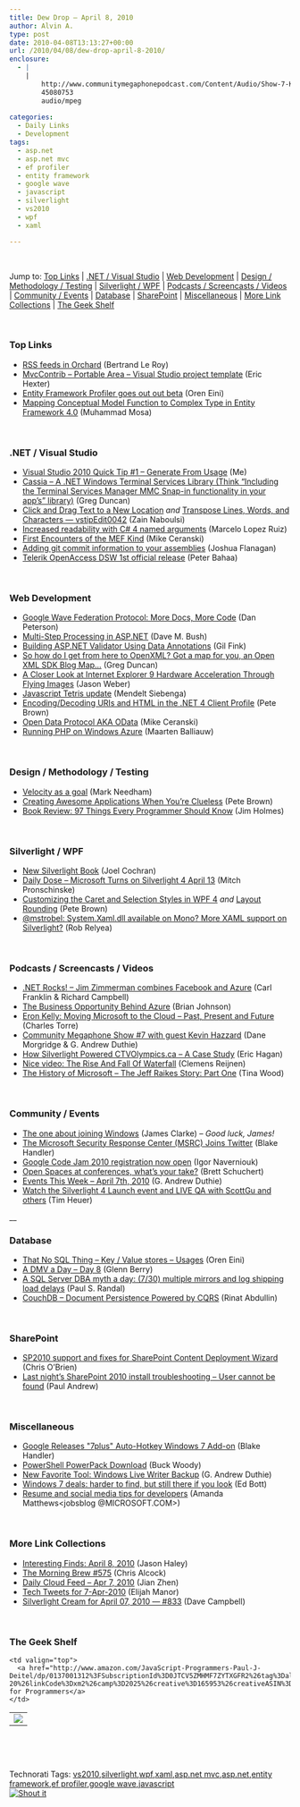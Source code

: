 ```yaml
---
title: Dew Drop – April 8, 2010
author: Alvin A.
type: post
date: 2010-04-08T13:13:27+00:00
url: /2010/04/08/dew-drop-april-8-2010/
enclosure:
  - |
    |
        http://www.communitymegaphonepodcast.com/Content/Audio/Show-7-Kevin-Hazzard.mp3
        45080753
        audio/mpeg
        
categories:
  - Daily Links
  - Development
tags:
  - asp.net
  - asp.net mvc
  - ef profiler
  - entity framework
  - google wave
  - javascript
  - silverlight
  - vs2010
  - wpf
  - xaml

---
```

&#160;

Jump to: [Top Links][1] | [.NET / Visual Studio][2] | [Web Development][3] | [Design / Methodology / Testing][4] | [Silverlight / WPF][5] | [Podcasts / Screencasts / Videos][6] | [Community / Events][7] | [Database][8] | [SharePoint][9] | [Miscellaneous][10] | [More Link Collections][11] | [The Geek Shelf][12] 

&#160;

### <a name="top"></a>Top Links

  * [RSS feeds in Orchard][13] (Bertrand Le Roy)
  * [MvcContrib &#8211; Portable Area – Visual Studio project template][14] (Eric Hexter)
  * [Entity Framework Profiler goes out out beta][15] (Oren Eini)
  * [Mapping Conceptual Model Function to Complex Type in Entity Framework 4.0][16] (Muhammad Mosa)

&#160;

### <a name="dotnet"></a>.NET / Visual Studio

  * [Visual Studio 2010 Quick Tip #1 &#8211; Generate From Usage][17] (Me)
  * [Cassia – A .NET Windows Terminal Services Library (Think “Including the Terminal Services Manager MMC Snap-in functionality in your app’s” library)][18] (Greg Duncan)
  * [Click and Drag Text to a New Location][19] _and_&#160;[Transpose Lines, Words, and Characters &#8212; vstipEdit0042][20] (Zain Naboulsi)
  * [Increased readability with C# 4 named arguments][21] (Marcelo Lopez Ruiz)
  * [First Encounters of the MEF Kind][22] (Mike Ceranski)
  * [Adding git commit information to your assemblies][23] (Joshua Flanagan)
  * [Telerik OpenAccess DSW 1st official release][24] (Peter Bahaa)

&#160;

### <a name="web"></a>Web Development

  * [Google Wave Federation Protocol: More Docs, More Code][25] (Dan Peterson)
  * [Multi-Step Processing in ASP.NET][26] (Dave M. Bush)
  * [Building ASP.NET Validator Using Data Annotations][27] (Gil Fink)
  * [So how do I get from here to OpenXML? Got a map for you, an Open XML SDK Blog Map…][28] (Greg Duncan)
  * [A Closer Look at Internet Explorer 9 Hardware Acceleration Through Flying Images][29] (Jason Weber)
  * [Javascript Tetris update][30] (Mendelt Siebenga)
  * [Encoding/Decoding URIs and HTML in the .NET 4 Client Profile][31] (Pete Brown)
  * [Open Data Protocol AKA OData][32] (Mike Ceranski)
  * [Running PHP on Windows Azure][33] (Maarten Balliauw)

&#160;

### <a name="design"></a>Design / Methodology / Testing

  * [Velocity as a goal][34] (Mark Needham)
  * [Creating Awesome Applications When You&#8217;re Clueless][35] (Pete Brown)
  * [Book Review: 97 Things Every Programmer Should Know][36] (Jim Holmes)

&#160;

### <a name="silverlight"></a>Silverlight / WPF

  * [New Silverlight Book][37] (Joel Cochran)
  * [Daily Dose &#8211; Microsoft Turns on Silverlight 4 April 13][38] (Mitch Pronschinske)
  * [Customizing the Caret and Selection Styles in WPF 4][39] _and_&#160;[Layout Rounding][40] (Pete Brown)
  * [@mstrobel: System.Xaml.dll available on Mono? More XAML support on Silverlight?][41] (Rob Relyea)

&#160;

### <a name="podcasts"></a>Podcasts / Screencasts / Videos

  * [.NET Rocks! &#8211; Jim Zimmerman combines Facebook and Azure][42] (Carl Franklin & Richard Campbell)
  * [The Business Opportunity Behind Azure][43] (Brian Johnson)
  * [Eron Kelly: Moving Microsoft to the Cloud &#8211; Past, Present and Future][44] (Charles Torre)
  * [Community Megaphone Show #7 with guest Kevin Hazzard][45] (Dane Morgridge & G. Andrew Duthie)
  * [How Silverlight Powered CTVOlympics.ca &#8211; A Case Study][46] (Eric Hagan)
  * [Nice video: The Rise And Fall Of Waterfall][47] (Clemens Reijnen)
  * [The History of Microsoft &#8211; The Jeff Raikes Story: Part One][48] (Tina Wood)

&#160;

### <a name="events"></a>Community / Events

  * [The one about joining Windows][49] (James Clarke) _– Good luck, James!_
  * [The Microsoft Security Response Center (MSRC) Joins Twitter][50] (Blake Handler)
  * [Google Code Jam 2010 registration now open][51] (Igor Naverniouk)
  * [Open Spaces at conferences, what&#8217;s your take?][52] (Brett Schuchert)
  * [Events This Week – April 7th, 2010][53] (G. Andrew Duthie)
  * [Watch the Silverlight 4 Launch event and LIVE QA with ScottGu and others][54] (Tim Heuer)

__

### <a name="db"></a>Database

  * [That No SQL Thing – Key / Value stores – Usages][55] (Oren Eini)
  * [A DMV a Day – Day 8][56] (Glenn Berry)
  * [A SQL Server DBA myth a day: (7/30) multiple mirrors and log shipping load delays][57] (Paul S. Randal)
  * [CouchDB &#8211; Document Persistence Powered by CQRS][58] (Rinat Abdullin)

&#160;

### <a name="sp"></a>SharePoint

  * [SP2010 support and fixes for SharePoint Content Deployment Wizard][59] (Chris O&#8217;Brien)
  * [Last night&#8217;s SharePoint 2010 install troubleshooting &#8211; User cannot be found][60] (Paul Andrew)

&#160;

### <a name="misc"></a>Miscellaneous

  * [Google Releases "7plus" Auto-Hotkey Windows 7 Add-on][61] (Blake Handler)
  * [PowerShell PowerPack Download][62] (Buck Woody)
  * [New Favorite Tool: Windows Live Writer Backup][63] (G. Andrew Duthie)
  * [Windows 7 deals: harder to find, but still there if you look][64] (Ed Bott)
  * [Resume and social media tips for developers][65] (Amanda Matthews<jobsblog @MICROSOFT.COM>)

&#160;

### <a name="links"></a>More Link Collections

  * [Interesting Finds: April 8, 2010][66] (Jason Haley)
  * [The Morning Brew #575][67] (Chris Alcock)
  * [Daily Cloud Feed &#8211; Apr 7, 2010][68] (Jian Zhen)
  * [Tech Tweets for 7-Apr-2010][69] (Elijah Manor)
  * [Silverlight Cream for April 07, 2010 &#8212; #833][70] (Dave Campbell)

&#160;

### <a name="shelf"></a>The Geek Shelf

<table border="0" cellspacing="0" cellpadding="0">
  <tr>
    <td>
      <img data-recalc-dims="1" decoding="async" src="https://i0.wp.com/ecx.images-amazon.com/images/I/51yjjmvujSL._SL160_.jpg?w=660" />
    </td>
    
    <td valign="top">
      <a href="http://www.amazon.com/JavaScript-Programmers-Paul-J-Deitel/dp/0137001312%3FSubscriptionId%3D0JTCV5ZMHMF7ZYTXGFR2%26tag%3Dalvinashcraft-20%26linkCode%3Dxm2%26camp%3D2025%26creative%3D165953%26creativeASIN%3D0137001312">JavaScript for Programmers</a>
    </td>
  </tr>
</table>

&#160;

<div style="padding-bottom: 0px; margin: 0px; padding-left: 0px; padding-right: 0px; display: inline; float: none; padding-top: 0px" id="scid:C16BAC14-9A3D-4c50-9394-FBFEF7A93539:a1a41780-5e9e-4798-9249-a646a26bc5e8" class="wlWriterSmartContent">
  <!--dotnetkickit-->
</div>

&#160;

<div style="padding-bottom: 0px; margin: 0px; padding-left: 0px; padding-right: 0px; display: inline; float: none; padding-top: 0px" id="scid:0767317B-992E-4b12-91E0-4F059A8CECA8:d4149c9b-daa9-4fc9-9861-e01e321c6c26" class="wlWriterSmartContent">
  Technorati Tags: <a href="http://technorati.com/tags/vs2010" rel="tag">vs2010</a>,<a href="http://technorati.com/tags/silverlight" rel="tag">silverlight</a>,<a href="http://technorati.com/tags/wpf" rel="tag">wpf</a>,<a href="http://technorati.com/tags/xaml" rel="tag">xaml</a>,<a href="http://technorati.com/tags/asp.net+mvc" rel="tag">asp.net mvc</a>,<a href="http://technorati.com/tags/asp.net" rel="tag">asp.net</a>,<a href="http://technorati.com/tags/entity+framework" rel="tag">entity framework</a>,<a href="http://technorati.com/tags/ef+profiler" rel="tag">ef profiler</a>,<a href="http://technorati.com/tags/google+wave" rel="tag">google wave</a>,<a href="http://technorati.com/tags/javascript" rel="tag">javascript</a>
</div>

<div class="wlWriterHeaderFooter" style="margin:0px; padding:0px 0px 0px 0px;">
  <div class="shoutIt">
    <a rev="vote-for" href="http://dotnetshoutout.com/Submit?url=http%3a%2f%2fwww.alvinashcraft.com%2f2010%2f04%2f08%2fdew-drop-april-8-2010%2f&title=Dew+Drop+%e2%80%93+April+8%2c+2010"><img decoding="async" alt="Shout it" src="http://dotnetshoutout.com/image.axd?url=https://morningdew-bpc6g3a0fgaxdxcu.eastus2-01.azurewebsites.net/2010/04/08/dew-drop-april-8-2010/" style="border:0px" /></a>
  </div>
</div>

 [1]: https://morningdew-bpc6g3a0fgaxdxcu.eastus2-01.azurewebsites.net/#top
 [2]: https://morningdew-bpc6g3a0fgaxdxcu.eastus2-01.azurewebsites.net/#dotnet
 [3]: https://morningdew-bpc6g3a0fgaxdxcu.eastus2-01.azurewebsites.net/#web
 [4]: https://morningdew-bpc6g3a0fgaxdxcu.eastus2-01.azurewebsites.net/#design
 [5]: https://morningdew-bpc6g3a0fgaxdxcu.eastus2-01.azurewebsites.net/#silverlight
 [6]: https://morningdew-bpc6g3a0fgaxdxcu.eastus2-01.azurewebsites.net/#podcasts
 [7]: https://morningdew-bpc6g3a0fgaxdxcu.eastus2-01.azurewebsites.net/#events
 [8]: https://morningdew-bpc6g3a0fgaxdxcu.eastus2-01.azurewebsites.net/#db
 [9]: https://morningdew-bpc6g3a0fgaxdxcu.eastus2-01.azurewebsites.net/#sp
 [10]: https://morningdew-bpc6g3a0fgaxdxcu.eastus2-01.azurewebsites.net/#misc
 [11]: https://morningdew-bpc6g3a0fgaxdxcu.eastus2-01.azurewebsites.net/#links
 [12]: https://morningdew-bpc6g3a0fgaxdxcu.eastus2-01.azurewebsites.net/#shelf
 [13]: http://weblogs.asp.net/bleroy/archive/2010/04/07/rss-feeds-in-orchard.aspx
 [14]: http://feedproxy.google.com/~r/LosTechies/~3/TOVN296O-Do/mvccontrib-portable-area-visual-studio-project-template.aspx
 [15]: http://feedproxy.google.com/~r/AyendeRahien/~3/v_j1Xmnopso/entity-framework-profiler-goes-out-out-beta.aspx
 [16]: http://feedproxy.google.com/~r/MosesOfEgyptBlog/~3/-9UUUWHhvVo/post.aspx
 [17]: http://feeds.dzone.com/~r/zones/dotnet/~3/z3_oEkatrtY/visual-studio-2010-quick-tip-1
 [18]: http://coolthingoftheday.blogspot.com/2010/04/cassia-net-windows-terminal-services.html
 [19]: http://feedproxy.google.com/~r/zainnab/~3/BRg12KpIJa0/click-and-drag-text-to-a-new-location-vstipedit0041.aspx
 [20]: http://feedproxy.google.com/~r/zainnab/~3/5stjnkEOCJY/transpose-lines-words-and-characters-vstipedit0042.aspx
 [21]: http://blogs.msdn.com/marcelolr/archive/2010/04/07/increased-readability-with-c-4-named-arguments.aspx
 [22]: http://feeds.dzone.com/~r/zones/dotnet/~3/q7b5DX3dVM0/first-encounters-mef-kind
 [23]: http://feedproxy.google.com/~r/JoshuaFlanagan/~3/_Kyj1yDYVeM/adding-git-commit-information-to-your-assemblies.aspx
 [24]: http://feedproxy.google.com/~r/PeterBahaa/~3/MjZly1IGXP8/Telerik-OpenAccess-DSW-1st-official-release.aspx
 [25]: http://feedproxy.google.com/~r/GoogleWaveDeveloperBlog/~3/fhndyxx5eOM/google-wave-federation-protocol-more.html
 [26]: http://feeds.dzone.com/~r/zones/dotnet/~3/BVVtPikNO0U/multi-step-processing-aspnet
 [27]: http://feeds.dzone.com/~r/zones/dotnet/~3/xD2iMNJqUYw/building-aspnet-validator
 [28]: http://coolthingoftheday.blogspot.com/2010/04/so-how-do-i-get-from-here-to-openxml.html
 [29]: http://blogs.msdn.com/ie/archive/2010/04/07/a-closer-look-at-internet-explorer-9-hardware-acceleration-through-flying-images.aspx
 [30]: http://feedproxy.google.com/~r/MendeltSiebenga/~3/V_omlF3iN7E/post.aspx
 [31]: http://feedproxy.google.com/~r/PeteBrown/~3/3TCNe8IDLzc/encoding-decoding-uris-and-html-in-the-net-4-client-profile
 [32]: http://feeds.dzone.com/~r/zones/dotnet/~3/9C8LA5jfmHU/open-data-protocol-aka-odata
 [33]: http://blog.maartenballiauw.be/post.aspx?id=f8584f8a-3749-4cfb-abb2-53a2f46d99c1
 [34]: http://feedproxy.google.com/~r/MarkNeedham/~3/951eC0s6mus/
 [35]: http://feeds.dzone.com/~r/zones/dotnet/~3/YHl03aNiXHc/creating-awesome-applications
 [36]: http://frazzleddad.blogspot.com/2010/04/book-review-97-things-every-programmer.html
 [37]: http://www.developingfor.net/silverlight/new-silverlight-book.html
 [38]: http://feeds.dzone.com/~r/zones/dotnet/~3/tWw3GuwGfcY/dzone-daily-dose-48
 [39]: http://feedproxy.google.com/~r/PeteBrown/~3/oSTeZYLfH74/customizing-the-caret-and-selection-styles-in-wpf-4
 [40]: http://feedproxy.google.com/~r/PeteBrown/~3/JNvu44YNDmU/layout-rounding
 [41]: http://blogs.windowsclient.net/rob_relyea/archive/2010/04/07/mstrobel-system-xaml-dll-available-on-mono-more-xaml-support-on-silverlight.aspx
 [42]: http://www.dotnetrocks.com/default.aspx?ShowNum=540
 [43]: http://channel9.msdn.com/posts/brianjo/The-Business-Opportunity-Behind-Azure/
 [44]: http://channel9.msdn.com/posts/Charles/Eron-Kelly-Moving-Microsoft-to-the-Cloud/
 [45]: http://www.communitymegaphonepodcast.com/Content/Audio/Show-7-Kevin-Hazzard.mp3
 [46]: http://feeds.dzone.com/~r/zones/dotnet/~3/UhT4vPYwqjY/silverlight-olympics-case-study
 [47]: http://feedproxy.google.com/~r/clemensreijnen/qzrF/~3/2zNEAMR998Y/post.aspx
 [48]: http://channel9.msdn.com/shows/History/The-History-of-Microsoft-The-Jeff-Raikes-Story-Part-One/
 [49]: http://www.clarkezone.net/default.aspx?id=302cb729-e286-4067-9771-dd340a0f5a83
 [50]: http://bhandler.spaces.live.com/Blog/cns!70F64BC910C9F7F3!8203.entry
 [51]: http://feedproxy.google.com/~r/blogspot/MKuf/~3/uywmFp38n_c/google-code-jam-2010-registration-now.html
 [52]: http://blog.objectmentor.com/articles/2010/04/07/open-spaces-at-conferences-whats-your-take
 [53]: http://blogs.msdn.com/gduthie/archive/2010/04/07/events-this-week-april-7th-2010.aspx
 [54]: http://feeds.timheuer.com/~r/timheuer/~3/NJWZzIENEx4/watch-silverlight-4-launch-live-with-channel-9-scottgu.aspx
 [55]: http://feedproxy.google.com/~r/AyendeRahien/~3/Zi4p7UNW9FU/that-no-sql-thing-ndash-key-value-stores-ndash-again.aspx
 [56]: http://www.sqlservercentral.com/blogs/glennberry/archive/2010/04/08/a-dmv-a-day-_1320_-day-8.aspx
 [57]: http://feedproxy.google.com/~r/PaulSRandal/~3/vk5uoq4KPc8/post.aspx
 [58]: http://feeds.abdullin.com/~r/RinatAbdullin/~3/Zpt0cuiuXxs/couchdb-document-persistence-powered-by-cqrs.html
 [59]: http://feedproxy.google.com/~r/ChrisObrien/~3/TZmzRFGKjZM/sp2010-support-and-fixes-for-sharepoint.html
 [60]: http://blogs.msdn.com/pandrew/archive/2010/04/07/last-night-s-sharepoint-2010-install-troubleshooting-user-cannot-be-found.aspx
 [61]: http://bhandler.spaces.live.com/Blog/cns!70F64BC910C9F7F3!8204.entry
 [62]: http://blogs.msdn.com/buckwoody/archive/2010/04/07/powershell-powerpack-download.aspx
 [63]: http://blogs.msdn.com/gduthie/archive/2010/04/07/new-favorite-tool-windows-live-writer-backup.aspx
 [64]: http://feedproxy.google.com/~r/zdnet/Bott/~3/3FFpKLArMm8/
 [65]: http://microsoftjobsblog.com/blog/resume-and-social-media-tips-for-developers/
 [66]: http://jasonhaley.com/blog/post.aspx?id=711ae48d-fb30-4653-841c-c2e2dd06644e
 [67]: http://feedproxy.google.com/~r/ReflectivePerspective/~3/t3cByJJTclA/
 [68]: http://feedproxy.google.com/~r/onsaas/~3/1qLg-Yfzxu4/
 [69]: http://elijahmanor.com/webdevdotnet/post.aspx?id=0f8ded92-35e0-4d1a-92b2-1801482591d9
 [70]: http://geekswithblogs.net/WynApseTechnicalMusings/archive/2010/04/07/139144.aspx